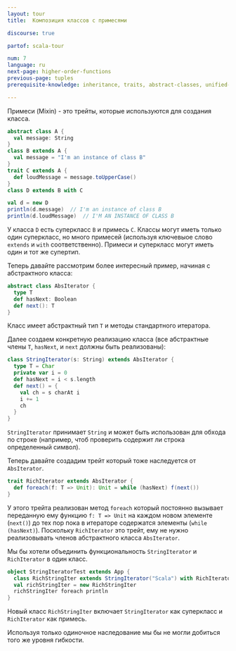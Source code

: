 ```yaml
---
layout: tour
title:  Композиция классов с примесями

discourse: true

partof: scala-tour

num: 7
language: ru
next-page: higher-order-functions
previous-page: tuples
prerequisite-knowledge: inheritance, traits, abstract-classes, unified-types

---
```

Примеси (Mixin) - это трейты, которые используются для создания класса.

```scala mdoc
abstract class A {
  val message: String
}
class B extends A {
  val message = "I'm an instance of class B"
}
trait C extends A {
  def loudMessage = message.toUpperCase()
}
class D extends B with C

val d = new D
println(d.message)  // I'm an instance of class B
println(d.loudMessage)  // I'M AN INSTANCE OF CLASS B
```
У класса `D` есть суперкласс `B` и примесь `C`. Классы могут иметь только один суперкласс, но много примесей (используя ключевыое слово `extends` и `with` соответственно). Примеси и суперкласс могут иметь один и тот же супертип.

Теперь давайте рассмотрим более интересный пример, начиная с абстрактного класса:

```scala mdoc
abstract class AbsIterator {
  type T
  def hasNext: Boolean
  def next(): T
}
```
Класс имеет абстрактный тип `T` и методы стандартного итератора.

Далее создаем конкретную реализацию класса (все абстрактные члены `T`, `hasNext`, и `next` должны быть реализованы):

```scala mdoc
class StringIterator(s: String) extends AbsIterator {
  type T = Char
  private var i = 0
  def hasNext = i < s.length
  def next() = {
    val ch = s charAt i
    i += 1
    ch
  }
}
```
`StringIterator` принимает `String` и может быть использован для обхода по строке (например, чтоб проверить содержит ли строка определенный символ).

Теперь давайте создадим трейт который тоже наследуется от `AbsIterator`.

```scala mdoc
trait RichIterator extends AbsIterator {
  def foreach(f: T => Unit): Unit = while (hasNext) f(next())
}
```
У этого трейта реализован метод `foreach` который постоянно вызывает переданную ему функцию `f: T => Unit` на каждом новом элементе (`next()`) до тех пор пока в итераторе содержатся элементы (`while (hasNext)`). Поскольку `RichIterator` это трейт, ему не нужно реализовывать членов абстрактного класса `AbsIterator`.

Мы бы хотели объединить функциональность `StringIterator` и `RichIterator` в один класс. 

```scala mdoc
object StringIteratorTest extends App {
  class RichStringIter extends StringIterator("Scala") with RichIterator
  val richStringIter = new RichStringIter
  richStringIter foreach println
}
```
Новый класс `RichStringIter` включает `StringIterator` как суперкласс и `RichIterator` как примесь. 

Используя только одиночное наследование мы бы не могли добиться того же уровня гибкости. 
